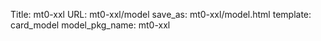Title: mt0-xxl
URL: mt0-xxl/model
save_as: mt0-xxl/model.html
template: card_model
model_pkg_name: mt0-xxl

